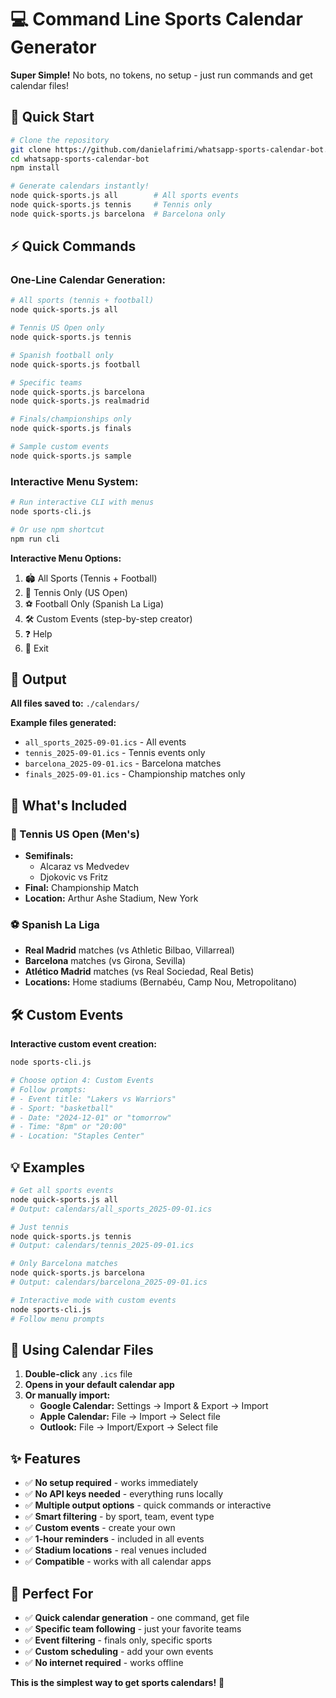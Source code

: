 # 💻 Command Line Sports Calendar Generator

**Super Simple!** No bots, no tokens, no setup - just run commands and get calendar files!

## 🚀 Quick Start

```bash
# Clone the repository
git clone https://github.com/danielafrimi/whatsapp-sports-calendar-bot.git
cd whatsapp-sports-calendar-bot
npm install

# Generate calendars instantly!
node quick-sports.js all        # All sports events
node quick-sports.js tennis     # Tennis only  
node quick-sports.js barcelona  # Barcelona only
```

## ⚡ Quick Commands

### **One-Line Calendar Generation:**

```bash
# All sports (tennis + football)
node quick-sports.js all

# Tennis US Open only
node quick-sports.js tennis

# Spanish football only  
node quick-sports.js football

# Specific teams
node quick-sports.js barcelona
node quick-sports.js realmadrid

# Finals/championships only
node quick-sports.js finals

# Sample custom events
node quick-sports.js sample
```

### **Interactive Menu System:**

```bash
# Run interactive CLI with menus
node sports-cli.js

# Or use npm shortcut
npm run cli
```

**Interactive Menu Options:**
1. 🏟️ All Sports (Tennis + Football)
2. 🎾 Tennis Only (US Open)
3. ⚽ Football Only (Spanish La Liga)  
4. 🛠️ Custom Events (step-by-step creator)
5. ❓ Help
6. 🚪 Exit

## 📁 Output

**All files saved to:** `./calendars/`

**Example files generated:**
- `all_sports_2025-09-01.ics` - All events
- `tennis_2025-09-01.ics` - Tennis events only
- `barcelona_2025-09-01.ics` - Barcelona matches
- `finals_2025-09-01.ics` - Championship matches only

## 📅 What's Included

### **🎾 Tennis US Open (Men's)**
- **Semifinals:**
  - Alcaraz vs Medvedev
  - Djokovic vs Fritz
- **Final:** Championship Match
- **Location:** Arthur Ashe Stadium, New York

### **⚽ Spanish La Liga**
- **Real Madrid** matches (vs Athletic Bilbao, Villarreal)
- **Barcelona** matches (vs Girona, Sevilla)
- **Atlético Madrid** matches (vs Real Sociedad, Real Betis)
- **Locations:** Home stadiums (Bernabéu, Camp Nou, Metropolitano)

## 🛠️ Custom Events

**Interactive custom event creation:**
```bash
node sports-cli.js

# Choose option 4: Custom Events
# Follow prompts:
# - Event title: "Lakers vs Warriors"
# - Sport: "basketball"  
# - Date: "2024-12-01" or "tomorrow"
# - Time: "8pm" or "20:00"
# - Location: "Staples Center"
```

## 💡 Examples

```bash
# Get all sports events
node quick-sports.js all
# Output: calendars/all_sports_2025-09-01.ics

# Just tennis 
node quick-sports.js tennis  
# Output: calendars/tennis_2025-09-01.ics

# Only Barcelona matches
node quick-sports.js barcelona
# Output: calendars/barcelona_2025-09-01.ics

# Interactive mode with custom events
node sports-cli.js
# Follow menu prompts
```

## 📱 Using Calendar Files

1. **Double-click** any `.ics` file
2. **Opens in your default calendar app**
3. **Or manually import:**
   - **Google Calendar:** Settings → Import & Export → Import
   - **Apple Calendar:** File → Import → Select file  
   - **Outlook:** File → Import/Export → Select file

## ✨ Features

- ✅ **No setup required** - works immediately
- ✅ **No API keys needed** - everything runs locally
- ✅ **Multiple output options** - quick commands or interactive
- ✅ **Smart filtering** - by sport, team, event type
- ✅ **Custom events** - create your own
- ✅ **1-hour reminders** - included in all events
- ✅ **Stadium locations** - real venues included
- ✅ **Compatible** - works with all calendar apps

## 🎯 Perfect For

- ✅ **Quick calendar generation** - one command, get file
- ✅ **Specific team following** - just your favorite teams
- ✅ **Event filtering** - finals only, specific sports
- ✅ **Custom scheduling** - add your own events
- ✅ **No internet required** - works offline

**This is the simplest way to get sports calendars!** 🚀